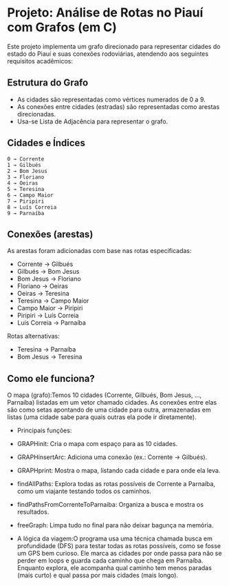 
# Projeto: Análise de Rotas no Piauí com Grafos (em C)

Este projeto implementa um grafo direcionado para representar cidades do estado do Piauí e suas conexões rodoviárias,
atendendo aos seguintes requisitos acadêmicos:

## Estrutura do Grafo
- As cidades são representadas como vértices numerados de 0 a 9.
- As conexões entre cidades (estradas) são representadas como arestas direcionadas.
- Usa-se Lista de Adjacência para representar o grafo.

## Cidades e Índices
```
0 → Corrente
1 → Gilbués
2 → Bom Jesus
3 → Floriano
4 → Oeiras
5 → Teresina
6 → Campo Maior
7 → Piripiri
8 → Luís Correia
9 → Parnaíba
```

## Conexões (arestas)
As arestas foram adicionadas com base nas rotas especificadas:
- Corrente → Gilbués
- Gilbués → Bom Jesus
- Bom Jesus → Floriano
- Floriano → Oeiras
- Oeiras → Teresina
- Teresina → Campo Maior
- Campo Maior → Piripiri
- Piripiri → Luís Correia
- Luís Correia → Parnaíba

Rotas alternativas:
- Teresina → Parnaíba
- Bom Jesus → Teresina

## Como ele funciona?
O mapa (grafo):Temos 10 cidades (Corrente, Gilbués, Bom Jesus, ..., Parnaíba) listadas em um vetor chamado cidades.
As conexões entre elas são como setas apontando de uma cidade para outra, armazenadas em listas (uma cidade sabe para quais outras ela pode ir diretamente).

- Principais funções:
- GRAPHinit: Cria o mapa com espaço para as 10 cidades.
- GRAPHinsertArc: Adiciona uma conexão (ex.: Corrente → Gilbués).
- GRAPHprint: Mostra o mapa, listando cada cidade e para onde ela leva.
- findAllPaths: Explora todas as rotas possíveis de Corrente a Parnaíba, como um viajante testando todos os caminhos.
- findPathsFromCorrenteToParnaiba: Organiza a busca e mostra os resultados.
- freeGraph: Limpa tudo no final para não deixar bagunça na memória.

- A lógica da viagem:O programa usa uma técnica chamada busca em profundidade (DFS) para testar todas as rotas possíveis, como se fosse um GPS bem curioso. Ele marca as cidades por onde passa para não se perder em loops e guarda cada caminho que chega em Parnaíba. Enquanto explora, ele acompanha qual caminho tem menos paradas (mais curto) e qual passa por mais cidades (mais longo).




